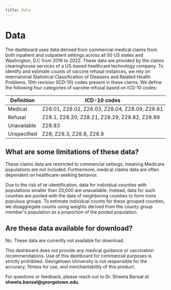 ```yaml
---
title: Data
---
```


# Data

The dashboard uses data derived from commercial medical claims from both inpatient and outpatient settings across all 50 US states and Washington, D.C from 2016 to 2022. These data are provided by the claims clearinghouse services of a US-based healthcare technology company. To identify and estimate counts of vaccine refusal instances, we rely on International Statistical Classification of Diseases and Related Health Problems, 10th revision (ICD-10) codes present in these claims. We define the following four categories of vaccine refusal based on ICD-10 codes:

Definition  | ICD-10 codes
----------- | ------------
Medical     | Z28.01, Z28.02, Z28.03, Z28.04, Z28.09, Z28.81
Refusal     | Z28.1, Z28.20, Z28.21, Z28.29, Z28.82, Z28.89
Unavailable | Z28.83
Unspecified | Z28, Z28.3, Z28.8, Z28.9

## What are some limitations of these data?

These claims data are restricted to commercial settings, meaning Medicare populations are not included. Furthermore, medical claims data are often dependent on healthcare-seeking behavior.

Due to the risk of re-identification, data for individual counties with populations smaller than 20,000 are unavailable. Instead, data for such counties are pooled with the data of neighboring counties to form more populous groups. To estimate individual counts for these grouped counties, we disaggregate counts using weights derived from the county group member's population as a proportion of the pooled population.

## Are these data available for download?

No. These data are currently not available for download.

<div class="note" label="Disclaimer">
    <p>
        This dashboard does not provide any medical guidance or vaccination recommendations. Use of this dashboard for commercial purposes is strictly prohibited. Georgetown University is not responsible for the accuracy, fitness for use, and merchantability of this product.
    </p>
    <p>
        For questions or feedback, please reach out to Dr. Shweta Bansal at <b>shweta.bansal@georgetown.edu</b>.
    </p>
</div>

